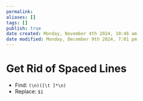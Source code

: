 ```yaml
---
permalink:
aliases: []
tags: []
publish: true
date created: Monday, November 4th 2024, 10:46 am
date modified: Monday, December 9th 2024, 7:01 pm
---
```


# Get Rid of Spaced Lines

- Find: `(\n)([\t ]*\n)`
- Replace: `$1`